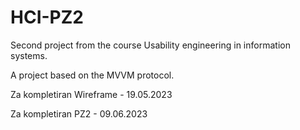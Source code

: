 # HCI-PZ2
Second project from the course Usability engineering in information systems.

A project based on the MVVM protocol.

Za kompletiran Wireframe - 19.05.2023

Za kompletiran PZ2 - 09.06.2023
